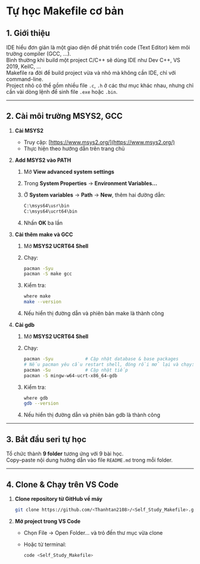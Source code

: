 # Tự học Makefile cơ bản

## 1. Giới thiệu

IDE hiểu đơn giản là một giao diện để phát triển code (Text Editor) kèm môi trường compiler (GCC, …).  
Bình thường khi build một project C/C++ sẽ dùng IDE như Dev C++, VS 2019, KeilC, …  
Makefile ra đời để build project vừa và nhỏ mà không cần IDE, chỉ với command-line.  
Project nhỏ có thể gồm nhiều file `.c`, `.h` ở các thư mục khác nhau, nhưng chỉ cần vài dòng lệnh để sinh file `.exe` hoặc `.bin`.

---

## 2. Cài môi trường MSYS2, GCC

1. **Cài MSYS2**  
   - Truy cập: [https://www.msys2.org/](https://www.msys2.org/)  
   - Thực hiện theo hướng dẫn trên trang chủ

2. **Add MSYS2 vào PATH**  
   1. Mở **View advanced system settings**  
   2. Trong **System Properties** → **Environment Variables…**  
   3. Ở **System variables** → **Path** → **New**, thêm hai đường dẫn:

      ```bash
      C:\msys64\usr\bin
      C:\msys64\ucrt64\bin
      ```

   4. Nhấn **OK** ba lần

3. **Cài thêm make và GCC**  
   1. Mở **MSYS2 UCRT64 Shell**  
   2. Chạy:

      ```sh
      pacman -Syu
      pacman -S make gcc
      ```

   3. Kiểm tra:

      ```bash
      where make
      make --version
      ```

   4. Nếu hiển thị đường dẫn và phiên bản make là thành công

4. **Cài gdb**  
   1. Mở **MSYS2 UCRT64 Shell**  
   2. Chạy:

      ```sh
      pacman -Syu            # Cập nhật database & base packages
      # Nếu pacman yêu cầu restart shell, đóng rồi mở lại và chạy:
      pacman -Su             # Cập nhật tiếp
      pacman -S mingw-w64-ucrt-x86_64-gdb
      ```

   3. Kiểm tra:

      ```bash
      where gdb
      gdb --version
      ```

   4. Nếu hiển thị đường dẫn và phiên bản gdb là thành công

---

## 3. Bắt đầu seri tự học

Tổ chức thành **9 folder** tương ứng với 9 bài học.  
Copy–paste nội dung hướng dẫn vào file `README.md` trong mỗi folder.

---

## 4. Clone & Chạy trên VS Code

1. **Clone repository từ GitHub về máy**  

   ```sh
   git clone https://github.com/<Thanhtan2108>/<Self_Study_Makefile>.git
    ```

2. **Mở project trong VS Code**
    - Chọn File → Open Folder… và trỏ đến thư mục vừa clone
    - Hoặc từ terminal:

        ```bash
        code <Self_Study_Makefile>
        ```
